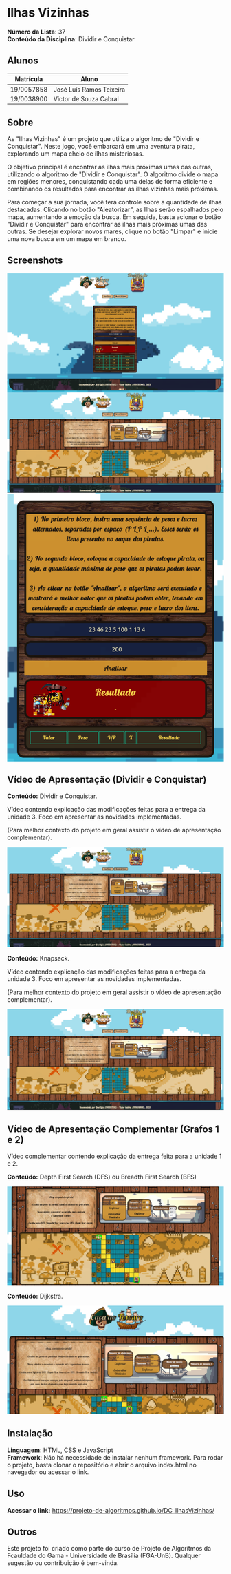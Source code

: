 # Ilhas Vizinhas

**Número da Lista**: 37<br>
**Conteúdo da Disciplina**: Dividir e Conquistar<br>

## Alunos
|Matrícula | Aluno |
| -- | -- |
| 19/0057858  |  José Luís Ramos Teixeira |
| 19/0038900  |  Victor de Souza Cabral |

## Sobre 
As "Ilhas Vizinhas" é um projeto que utiliza o algoritmo de "Dividir e Conquistar". Neste jogo, você embarcará em uma aventura pirata, explorando um mapa cheio de ilhas misteriosas.

O objetivo principal é encontrar as ilhas mais próximas umas das outras, utilizando o algoritmo de "Dividir e Conquistar". O algoritmo divide o mapa em regiões menores, conquistando cada uma delas de forma eficiente e combinando os resultados para encontrar as ilhas vizinhas mais próximas.

Para começar a sua jornada, você terá controle sobre a quantidade de ilhas destacadas. Clicando no botão "Aleatorizar", as Ilhas serão espalhados pelo mapa, aumentando a emoção da busca. Em seguida, basta acionar o botão "Dividir e Conquistar" para encontrar as ilhas mais próximas umas das outras. Se desejar explorar novos mares, clique no botão "Limpar" e inicie uma nova busca em um mapa em branco.

## Screenshots
<img src="assets/print1-entrega3.png" style="display: block; margin-left: auto; margin-right: auto;">

<img src="assets/print2-entrega3.png" style="display: block; margin-left: auto; margin-right: auto;">

<img src="assets/print3-entrega3.png" style="display: block; margin-left: auto; margin-right: auto;">

## Vídeo de Apresentação (Dividir e Conquistar)

**Conteúdo:** Dividir e Conquistar.

Vídeo contendo explicação das modificações feitas para a entrega da unidade 3. Foco em apresentar as novidades implementadas. 

(Para melhor contexto do projeto em geral assistir o vídeo de apresentação complementar).

<a href="https://www.youtube.com/watch?v=wWZEXSx-Xvw" target="_blank">
  <img src="assets/print2-entrega3.png" alt="Apresentação">
</a>

**Conteúdo:** Knapsack.

Vídeo contendo explicação das modificações feitas para a entrega da unidade 3. Foco em apresentar as novidades implementadas. 

(Para melhor contexto do projeto em geral assistir o vídeo de apresentação complementar).

<a href="https://www.youtube.com/watch?v=wWZEXSx-Xvw" target="_blank">
  <img src="assets/print2-entrega3.png" alt="Apresentação">
</a>

## Vídeo de Apresentação Complementar (Grafos 1 e 2)

Vídeo complementar contendo explicação da entrega feita para a unidade 1 e 2. 

**Conteúdo:** Depth First Search (DFS) ou Breadth First Search (BFS)

<a href="https://www.youtube.com/watch?v=L_0gyZoNA6s" target="_blank">
  <img src="assets/link_video.png" alt="Apresentação">
</a>

**Conteúdo:** Dijkstra.

<a href="https://www.youtube.com/watch?v=q8ADh35hU58" target="_blank">
  <img src="assets/link_video2.png" alt="Apresentação">
</a>

## Instalação 
**Linguagem**: HTML, CSS e JavaScript<br>
**Framework**: Não há necessidade de instalar nenhum framework. Para rodar o projeto, basta clonar o repositório e abrir o arquivo index.html no navegador ou acessar o link.<br>

## Uso 
**Acessar o link:** <https://projeto-de-algoritmos.github.io/DC_IlhasVizinhas/>



## Outros 
Este projeto foi criado como parte do curso de Projeto de Algoritmos da Fcauldade do Gama - Universidade de Brasília (FGA-UnB). Qualquer sugestão ou contribuição é bem-vinda.




